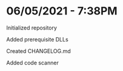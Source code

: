 # 06/05/2021 - 7:38PM
Initialized repository

Added prerequisite DLLs

Created CHANGELOG.md

Added code scanner
